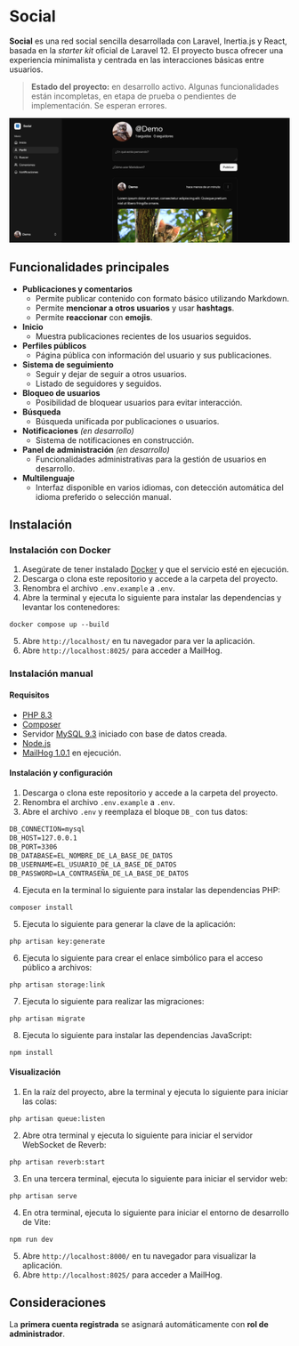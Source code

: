 # Social

**Social** es una red social sencilla desarrollada con Laravel, Inertia.js y React, basada en la _starter kit_ oficial de Laravel 12. El proyecto busca ofrecer una experiencia minimalista y centrada en las interacciones básicas entre usuarios.

> **Estado del proyecto:** en desarrollo activo. Algunas funcionalidades están incompletas, en etapa de prueba o pendientes de implementación. Se esperan errores.

![Captura de pantalla de la aplicación](screenshot.png)

## Funcionalidades principales

- **Publicaciones y comentarios**
    - Permite publicar contenido con formato básico utilizando Markdown.
    - Permite **mencionar a otros usuarios** y usar **hashtags**.
    - Permite **reaccionar** con **emojis**.
- **Inicio**
    - Muestra publicaciones recientes de los usuarios seguidos.
- **Perfiles públicos**
    - Página pública con información del usuario y sus publicaciones.
- **Sistema de seguimiento**
    - Seguir y dejar de seguir a otros usuarios.
    - Listado de seguidores y seguidos.
- **Bloqueo de usuarios**
    - Posibilidad de bloquear usuarios para evitar interacción.
- **Búsqueda**
    - Búsqueda unificada por publicaciones o usuarios.
- **Notificaciones** _(en desarrollo)_
    - Sistema de notificaciones en construcción.
- **Panel de administración** _(en desarrollo)_
    - Funcionalidades administrativas para la gestión de usuarios en desarrollo.
- **Multilenguaje**
    - Interfaz disponible en varios idiomas, con detección automática del idioma preferido o selección manual.

## Instalación

### Instalación con Docker

1. Asegúrate de tener instalado [Docker](https://www.docker.com/products/docker-desktop/) y que el servicio esté en ejecución.
2. Descarga o clona este repositorio y accede a la carpeta del proyecto.
3. Renombra el archivo `.env.example` a `.env`.
4. Abre la terminal y ejecuta lo siguiente para instalar las dependencias y levantar los contenedores:

```
docker compose up --build
```

5. Abre `http://localhost/` en tu navegador para ver la aplicación.
6. Abre `http://localhost:8025/` para acceder a MailHog.

### Instalación manual

#### Requisitos

- [PHP 8.3](https://www.php.net/downloads)
- [Composer](https://getcomposer.org/download/)
- Servidor [MySQL 9.3](https://dev.mysql.com/downloads/mysql/) iniciado con base de datos creada.
- [Node.js](https://nodejs.org/es/download)
- [MailHog 1.0.1](https://github.com/mailhog/MailHog/releases/tag/v1.0.1) en ejecución.

#### Instalación y configuración

1. Descarga o clona este repositorio y accede a la carpeta del proyecto.
2. Renombra el archivo `.env.example` a `.env`.
3. Abre el archivo `.env` y reemplaza el bloque `DB_` con tus datos:

```
DB_CONNECTION=mysql
DB_HOST=127.0.0.1
DB_PORT=3306
DB_DATABASE=EL_NOMBRE_DE_LA_BASE_DE_DATOS
DB_USERNAME=EL_USUARIO_DE_LA_BASE_DE_DATOS
DB_PASSWORD=LA_CONTRASEÑA_DE_LA_BASE_DE_DATOS
```

4. Ejecuta en la terminal lo siguiente para instalar las dependencias PHP:

```
composer install
```

5. Ejecuta lo siguiente para generar la clave de la aplicación:

```
php artisan key:generate
```

6. Ejecuta lo siguiente para crear el enlace simbólico para el acceso público a archivos:

```
php artisan storage:link
```

7. Ejecuta lo siguiente para realizar las migraciones:

```
php artisan migrate
```

8. Ejecuta lo siguiente para instalar las dependencias JavaScript:

```
npm install
```

#### Visualización

1. En la raíz del proyecto, abre la terminal y ejecuta lo siguiente para iniciar las colas:

```
php artisan queue:listen
```

2. Abre otra terminal y ejecuta lo siguiente para iniciar el servidor WebSocket de Reverb:

```
php artisan reverb:start
```

3. En una tercera terminal, ejecuta lo siguiente para iniciar el servidor web:

```
php artisan serve
```

4. En otra terminal, ejecuta lo siguiente para iniciar el entorno de desarrollo de Vite:

```
npm run dev
```

5. Abre `http://localhost:8000/` en tu navegador para visualizar la aplicación.
6. Abre `http://localhost:8025/` para acceder a MailHog.

## Consideraciones

La **primera cuenta registrada** se asignará automáticamente con **rol de administrador**.
